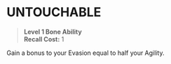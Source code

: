 # UNTOUCHABLE

> **Level 1 Bone Ability**  
> **Recall Cost:** 1

Gain a bonus to your Evasion equal to half your Agility.